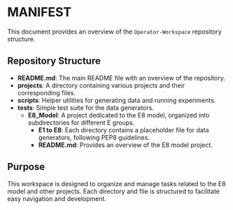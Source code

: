 # MANIFEST

This document provides an overview of the `Operator-Workspace` repository structure.

## Repository Structure

- **README.md**: The main README file with an overview of the repository.
- **projects**: A directory containing various projects and their corresponding files.
- **scripts**: Helper utilities for generating data and running experiments.
- **tests**: Simple test suite for the data generators.
  - **E8_Model**: A project dedicated to the E8 model, organized into subdirectories for different E groups.
    - **E1 to E8**: Each directory contains a placeholder file for data generators, following PEP8 guidelines.
    - **README.md**: Provides an overview of the E8 model project.

## Purpose

This workspace is designed to organize and manage tasks related to the E8 model and other projects. Each directory and file is structured to facilitate easy navigation and development.
